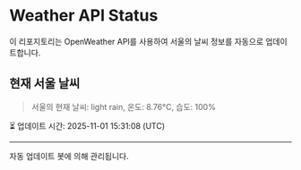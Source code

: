 
# Weather API Status

이 리포지토리는 OpenWeather API를 사용하여 서울의 날씨 정보를 자동으로 업데이트합니다.

## 현재 서울 날씨
> 서울의 현재 날씨: light rain, 온도: 8.76°C, 습도: 100%

⏳ 업데이트 시간: 2025-11-01 15:31:08 (UTC)

---
자동 업데이트 봇에 의해 관리됩니다.
